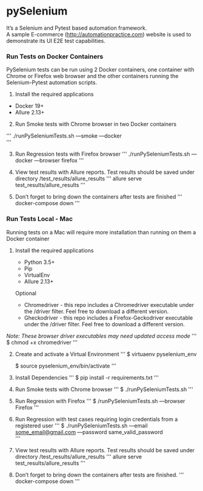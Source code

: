 # pySelenium

It’s a Selenium and Pytest based automation framework.  
A sample E-commerce (http://automationpractice.com) website is used to demonstrate its UI E2E test capabilities.

### Run Tests on Docker Containers 
PySelenium tests can be run using 2 Docker containers, one container with Chrome or Firefox web browser and 
the other containers running the Selenium-Pytest automation scripts.

1.  Install the required applications

  * Docker 19+
  * Allure 2.13+
  
2.  Run Smoke tests with Chrome browser in two Docker containers

'''
./runPySeleniumTests.sh —smoke —docker   
'''

3.  Run Regression tests with Firefox browser
'''
./runPySeleniumTests.sh  —docker —browser firefox
'''

4.  View test results with Allure reports.  Test results should be saved under directory /test_results/allure_results 
'''
allure serve test_results/allure_results 
'''

5.  Don’t forget to bring down the containers after tests are finished
'''
docker-compose down
'''

### Run Tests  Local - Mac
Running tests on a Mac will require more installation than running on them a Docker container

1.  Install the required applications

	*  Python 3.5+
	*  Pip
	*  VirtualEnv
	*  Allure 2.13+
	
	Optional
	*  Chromedriver - this repo includes a Chromedriver executable under  the /driver filter.  Feel free to download a different version.
	*  Gheckodriver - this repo includes a Firefox-Geckodriver executable under the /driver filter.  Feel free to download a different version.
	
  _Note:  These browser driver executables may need updated access mode_
  '''
    $ chmod +x chromedriver
  '''
  
2.  Create and activate a Virtual Environment
'''
  $ virtuaenv pyselenium_env

	$ source pyselenium_env/bin/activate 
'''

3.  Install Dependencies
'''
  $ pip install -r requirements.txt
'''

4.  Run Smoke tests with Chrome browser 
'''
  $ ./runPySeleniumTests.sh 
'''

5.  Run Regression with Firefox
'''
  $ /runPySeleniumTests.sh  —browser Firefox
'''

6.  Run Regression with test cases requiring login credentials from a registered user
'''
	$ ./runPySeleniumTests.sh —email some_email@gmail.com  —password same_valid_password  
'''

7.  View test results with Allure reports.  Test results should be saved under directory /test_results/allure_results 
'''
	allure serve test_results/allure_results 
'''

8.  Don’t forget to bring down the containers after tests are finished.
'''
	docker-compose down
'''

